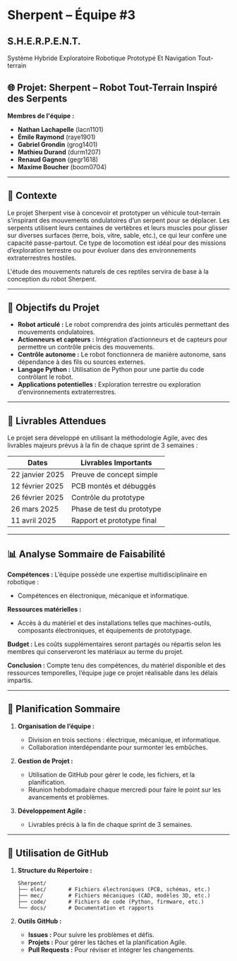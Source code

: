 # Sherpent – Équipe #3
## S.H.E.R.P.E.N.T.
Système
Hybride
Exploratoire
Robotique
Prototypé
Et
Navigation
Tout-terrain

## 🌐 Projet: Sherpent – Robot Tout-Terrain Inspiré des Serpents

**Membres de l'équipe :**
- **Nathan Lachapelle** (lacn1101)
- **Émile Raymond** (raye1901)
- **Gabriel Grondin** (grog1401)
- **Mathieu Durand** (durm1207)
- **Renaud Gagnon** (gegr1618)
- **Maxime Boucher** (boom0704)

---

## 🔬 Contexte

Le projet Sherpent vise à concevoir et prototyper un véhicule tout-terrain s’inspirant des mouvements ondulatoires d’un serpent pour se déplacer. Les serpents utilisent leurs centaines de vertèbres et leurs muscles pour glisser sur diverses surfaces (‎terre, bois, vitre, sable, etc.), ce qui leur confère une capacité passe-partout. Ce type de locomotion est idéal pour des missions d’exploration terrestre ou pour évoluer dans des environnements extraterrestres hostiles.

L'étude des mouvements naturels de ces reptiles servira de base à la conception du robot Sherpent.

---

## 🎯 Objectifs du Projet

- **Robot articulé :** Le robot comprendra des joints articulés permettant des mouvements ondulatoires.
- **Actionneurs et capteurs :** Intégration d’actionneurs et de capteurs pour permettre un contrôle précis des mouvements.
- **Contrôle autonome :** Le robot fonctionnera de manière autonome, sans dépendance à des fils ou sources externes.
- **Langage Python :** Utilisation de Python pour une partie du code contrôlant le robot.
- **Applications potentielles :** Exploration terrestre ou exploration d’environnements extraterrestres.

---

## 📅 Livrables Attendues
Le projet sera développé en utilisant la méthodologie Agile, avec des livrables majeurs prévus à la fin de chaque sprint de 3 semaines :

| **Dates**           | **Livrables Importants**                  |
|---------------------|------------------------------------------|
| 22 janvier 2025     | Preuve de concept simple                |
| 12 février 2025    | PCB montés et débuggés                 |
| 26 février 2025    | Contrôle du prototype                  |
| 26 mars 2025        | Phase de test du prototype              |
| 11 avril 2025       | Rapport et prototype final              |

---

## 📊 Analyse Sommaire de Faisabilité

**Compétences :** L’équipe possède une expertise multidisciplinaire en robotique :
- Compétences en électronique, mécanique et informatique.

**Ressources matérielles :** 
- Accès à du matériel et des installations telles que machines-outils, composants électroniques, et équipements de prototypage.

**Budget :** Les coûts supplémentaires seront partagés ou répartis selon les membres qui conserveront les matériaux au terme du projet.

**Conclusion :** Compte tenu des compétences, du matériel disponible et des ressources temporelles, l’équipe juge ce projet réalisable dans les délais impartis.

---

## 🔄 Planification Sommaire

1. **Organisation de l’équipe :**
   - Division en trois sections : électrique, mécanique, et informatique.
   - Collaboration interdépendante pour surmonter les embûches.

2. **Gestion de Projet :**
   - Utilisation de GitHub pour gérer le code, les fichiers, et la planification.
   - Réunion hebdomadaire chaque mercredi pour faire le point sur les avancements et problèmes.

3. **Développement Agile :**
   - Livrables précis à la fin de chaque sprint de 3 semaines.

---

## 🔧 Utilisation de GitHub

1. **Structure du Répertoire :**
   ```
   Sherpent/
   ├── elec/       # Fichiers électroniques (PCB, schémas, etc.)
   ├── mec/        # Fichiers mécaniques (CAD, modèles 3D, etc.)
   ├── code/       # Fichiers de code (Python, firmware, etc.)
   └── docs/       # Documentation et rapports
   ```

2. **Outils GitHub :**
   - **Issues :** Pour suivre les problèmes et défis.
   - **Projets :** Pour gérer les tâches et la planification Agile.
   - **Pull Requests :** Pour réviser et intégrer les changements.
